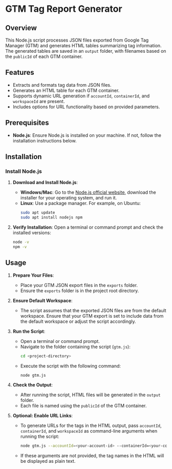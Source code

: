 # GTM Tag Report Generator

## Overview

This Node.js script processes JSON files exported from Google Tag Manager (GTM) and generates HTML tables summarizing tag information. The generated tables are saved in an `output` folder, with filenames based on the `publicId` of each GTM container.

## Features

- Extracts and formats tag data from JSON files.
- Generates an HTML table for each GTM container.
- Supports dynamic URL generation if `accountId`, `containerId`, and `workspaceId` are present.
- Includes options for URL functionality based on provided parameters.

## Prerequisites

- **Node.js**: Ensure Node.js is installed on your machine. If not, follow the installation instructions below.

## Installation

### Install Node.js

1. **Download and Install Node.js**:
   - **Windows/Mac**: Go to the [Node.js official website](https://nodejs.org/), download the installer for your operating system, and run it.
   - **Linux**: Use a package manager. For example, on Ubuntu:
     ```bash
     sudo apt update
     sudo apt install nodejs npm
     ```

2. **Verify Installation**:
   Open a terminal or command prompt and check the installed versions:
   ```bash
   node -v
   npm -v


## Usage

1. **Prepare Your Files**:
   - Place your GTM JSON export files in the `exports` folder.
   - Ensure the `exports` folder is in the project root directory.

2. **Ensure Default Workspace**:
   - The script assumes that the exported JSON files are from the default workspace. Ensure that your GTM export is set to include data from the default workspace or adjust the script accordingly.

3. **Run the Script**:
   - Open a terminal or command prompt.
   - Navigate to the folder containing the script (`gtm.js`):
     ```bash
     cd <project-directory>
     ```
   - Execute the script with the following command:
     ```bash
     node gtm.js
     ```

4. **Check the Output**:
   - After running the script, HTML files will be generated in the `output` folder.
   - Each file is named using the `publicId` of the GTM container.

5. **Optional: Enable URL Links**:
   - To generate URLs for the tags in the HTML output, pass `accountId`, `containerId`, and `workspaceId` as command-line arguments when running the script:
     ```bash
     node gtm.js --accountId=<your-account-id> --containerId=<your-container-id> --workspaceId=<your-workspace-id>
     ```
   - If these arguments are not provided, the tag names in the HTML will be displayed as plain text.
